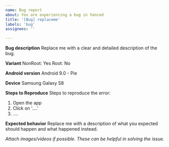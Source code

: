 ```yaml
---
name: Bug report
about: You are experiencing a bug in Vanced
title: '[Bug] replaceme'
labels: 'bug'
assignees: ''

---
```


**Bug description**
Replace me with a clear and detailed description of the bug.

**Variant**
NonRoot: Yes
Root: No

**Android version**
Android 9.0 - Pie

**Device**
Samsung Galaxy S8

**Steps to Reproduce**
Steps to reproduce the error:
1. Open the app
2. Click on '....'
3. ....

**Expected behavior**
Replace me with a description of what you expected should happen and what happened instead.


_Attach images/videos if possible. These can be helpful in solving the issue._
